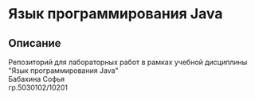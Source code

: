 # Язык программирования Java

## Описание
Репозиторий для лабораторных работ в рамках учебной дисциплины "Язык программирования Java"
<br>Бабахина Софья 
<br>гр.5030102/10201
